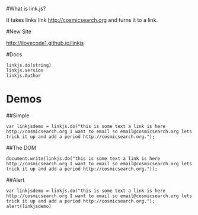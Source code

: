 #What is link.js?

It takes links link http://cosmicsearch.org and turns it to a link.

#New Site

http://ilovecode1.github.io/linkjs

#Docs

```
linkjs.do(string)
linkjs.Version
linkjs.Author
```

# Demos

##Simple

```
var linkjsdemo = linkjs.do("this is some text a link is here http://cosmicsearch.org I want to email so email@cosmicsearch.org lets trick it up and add a period http://cosmicsearch.org.");
```

##The DOM

```
document.write(linkjs.do("this is some text a link is here http://cosmicsearch.org I want to email so email@cosmicsearch.org lets trick it up and add a period http://cosmicsearch.org."));
```

##Alert
```
var linkjsdemo = linkjs.do("this is some text a link is here http://cosmicsearch.org I want to email so email@cosmicsearch.org lets trick it up and add a period http://cosmicsearch.org.");
alert(linkjsdemo)
```
